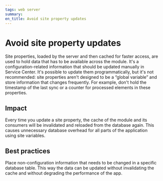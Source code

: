 ```yaml
---
tags: web server
summary: 
en_title: Avoid site property updates
---
```



# Avoid site property updates

Site properties, loaded by the server and then cached for faster access, are used to hold data that has to be available across the module. It's a configuration-related information that should be updated manually in Service Center. It's possible to update them programmatically, but it's not recommended: site properties aren't designed to be a “global variable” and store information that changes frequently. For example, don't hold the timestamp of the last sync or a counter for processed elements in these properties.

## Impact

Every time you update a site property, the cache of the module and its consumers will be invalidated and reloaded from the database again. This causes unnecessary database overhead for all parts of the application using site variables. 

## Best practices

Place non-configuration information that needs to be changed in a specific database table. This way the data can be updated without invalidating the cache and without degrading the performance of the app.
